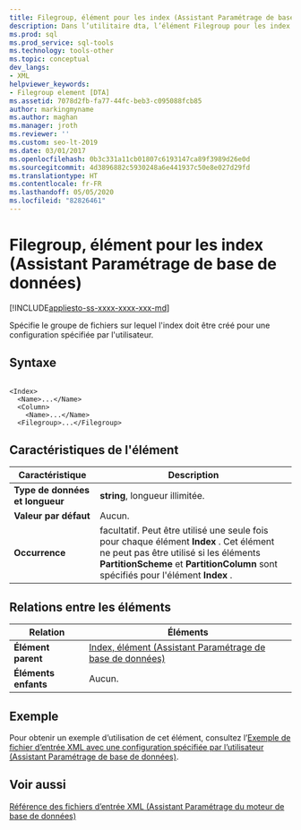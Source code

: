 ```yaml
---
title: Filegroup, élément pour les index (Assistant Paramétrage de base de données)
description: Dans l’utilitaire dta, l’élément Filegroup pour les index spécifie le groupe de fichiers sur lequel l’index doit être créé pour une configuration spécifiée par l’utilisateur.
ms.prod: sql
ms.prod_service: sql-tools
ms.technology: tools-other
ms.topic: conceptual
dev_langs:
- XML
helpviewer_keywords:
- Filegroup element [DTA]
ms.assetid: 7078d2fb-fa77-44fc-beb3-c095088fcb85
author: markingmyname
ms.author: maghan
ms.manager: jroth
ms.reviewer: ''
ms.custom: seo-lt-2019
ms.date: 03/01/2017
ms.openlocfilehash: 0b3c331a11cb01807c6193147ca89f3989d26e0d
ms.sourcegitcommit: 4d3896882c5930248a6e441937c50e8e027d29fd
ms.translationtype: HT
ms.contentlocale: fr-FR
ms.lasthandoff: 05/05/2020
ms.locfileid: "82826461"
---
```

# <a name="filegroup-element-for-index-dta"></a>Filegroup, élément pour les index (Assistant Paramétrage de base de données)

[!INCLUDE[appliesto-ss-xxxx-xxxx-xxx-md](../../includes/appliesto-ss-xxxx-xxxx-xxx-md.md)]

Spécifie le groupe de fichiers sur lequel l'index doit être créé pour une configuration spécifiée par l'utilisateur.  
  
## <a name="syntax"></a>Syntaxe  
  
```  
  
<Index>  
  <Name>...</Name>  
  <Column>  
    <Name>...</Name>  
  <Filegroup>...</Filegroup>  
```  
  
## <a name="element-characteristics"></a>Caractéristiques de l'élément  
  
|Caractéristique|Description|  
|--------------------|-----------------|  
|**Type de données et longueur**|**string**, longueur illimitée.|  
|**Valeur par défaut**|Aucun.|  
|**Occurrence**|facultatif. Peut être utilisé une seule fois pour chaque élément **Index** . Cet élément ne peut pas être utilisé si les éléments **PartitionScheme** et **PartitionColumn** sont spécifiés pour l'élément **Index** .|  
  
## <a name="element-relationships"></a>Relations entre les éléments  
  
|Relation|Éléments|  
|------------------|--------------|  
|**Élément parent**|[Index, élément &#40;Assistant Paramétrage de base de données&#41;](../../tools/dta/index-element-dta.md)|  
|**Éléments enfants**|Aucun.|  
  
## <a name="example"></a>Exemple  
 Pour obtenir un exemple d’utilisation de cet élément, consultez l’[Exemple de fichier d’entrée XML avec une configuration spécifiée par l’utilisateur &#40;Assistant Paramétrage de base de données&#41;](../../tools/dta/xml-input-file-sample-with-user-specified-configuration-dta.md).  
  
## <a name="see-also"></a>Voir aussi  
 [Référence des fichiers d’entrée XML &#40;Assistant Paramétrage du moteur de base de données&#41;](../../tools/dta/xml-input-file-reference-database-engine-tuning-advisor.md)  
  
  
